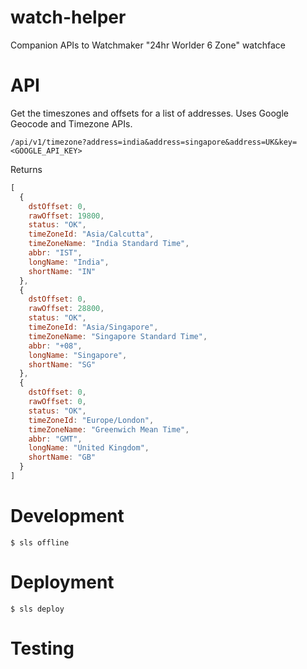 
# watch-helper
Companion APIs to Watchmaker "24hr Worlder 6 Zone" watchface

# API

Get the timeszones and offsets for a list of addresses. Uses Google Geocode and Timezone APIs.

```
/api/v1/timezone?address=india&address=singapore&address=UK&key=<GOOGLE_API_KEY>
```

Returns

```javascript
[
  {
    dstOffset: 0,
    rawOffset: 19800,
    status: "OK",
    timeZoneId: "Asia/Calcutta",
    timeZoneName: "India Standard Time",
    abbr: "IST",
    longName: "India",
    shortName: "IN"
  },
  {
    dstOffset: 0,
    rawOffset: 28800,
    status: "OK",
    timeZoneId: "Asia/Singapore",
    timeZoneName: "Singapore Standard Time",
    abbr: "+08",
    longName: "Singapore",
    shortName: "SG"
  },
  {
    dstOffset: 0,
    rawOffset: 0,
    status: "OK",
    timeZoneId: "Europe/London",
    timeZoneName: "Greenwich Mean Time",
    abbr: "GMT",
    longName: "United Kingdom",
    shortName: "GB"
  }
]
```

# Development

```
$ sls offline
```

# Deployment
```
$ sls deploy
```

# Testing
```

```
